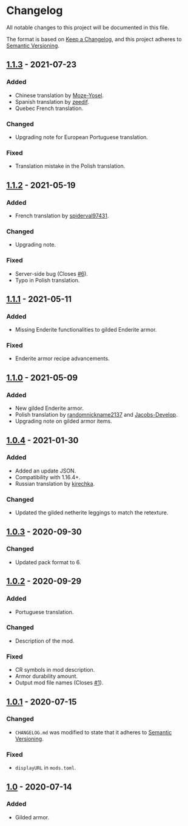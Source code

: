 # Changelog
All notable changes to this project will be documented in this file.

The format is based on [Keep a Changelog](https://keepachangelog.com/en/1.1.0/),
and this project adheres to [Semantic Versioning](https://semver.org/spec/v2.0.0.html).

## [1.1.3] - 2021-07-23
### Added
- Chinese translation by [Moze-Yosel](https://github.com/Moze-Yosel).
- Spanish translation by [zeedif](https://github.com/zeedif).
- Quebec French translation.

### Changed
- Upgrading note for European Portuguese translation.

### Fixed
- Translation mistake in the Polish translation.

## [1.1.2] - 2021-05-19
### Added
- French translation by [spiderval97431](https://www.curseforge.com/members/spiderval97431).

### Changed
- Upgrading note.

### Fixed
- Server-side bug (Closes [#6](https://github.com/MaroonShaded/GildedArmor/issues/6)).
- Typo in Polish translation.

## [1.1.1] - 2021-05-11
### Added
- Missing Enderite functionalities to gilded Enderite armor.

### Fixed
- Enderite armor recipe advancements.

## [1.1.0] - 2021-05-09
### Added
- New gilded Enderite armor.
- Polish translation by [randomnickname2137](https://www.curseforge.com/members/randomnickname2137) and [Jacobs-Develop](https://github.com/Jacobs-Develop).
- Upgrading note on gilded armor items.

## [1.0.4] - 2021-01-30
### Added
- Added an update JSON.
- Compatibility with 1.16.4+.
- Russian translation by [kirechka](https://www.curseforge.com/members/kirechka).
### Changed
- Updated the gilded netherite leggings to match the retexture.

## [1.0.3] - 2020-09-30
### Changed
- Updated pack format to 6.

## [1.0.2] - 2020-09-29
### Added
- Portuguese translation.
### Changed
- Description of the mod.
### Fixed
- CR symbols in mod description.
- Armor durability amount.
- Output mod file names (Closes [#1](https://github.com/MaroonShaded/GildedArmor/issues/1)).

## [1.0.1] - 2020-07-15
### Changed
- `CHANGELOG.md` was modified to state that it adheres to [Semantic Versioning](https://semver.org/).

### Fixed
- `displayURL` in `mods.toml`.

## [1.0] - 2020-07-14
### Added
- Gilded armor.

[Unreleased]: https://github.com/MaroonShaded/GildedArmor/compare/v1.1.3...HEAD
[1.1.3]: https://github.com/MaroonShaded/GildedArmor/compare/v1.1.2...v1.1.3
[1.1.2]: https://github.com/MaroonShaded/GildedArmor/compare/v1.1.1...v1.1.2
[1.1.1]: https://github.com/MaroonShaded/GildedArmor/compare/v1.1.0...v1.1.1
[1.1.0]: https://github.com/MaroonShaded/GildedArmor/compare/v1.0.4...v1.1.0
[1.0.4]: https://github.com/MaroonShaded/GildedArmor/compare/v1.0.3...v1.0.4
[1.0.3]: https://github.com/MaroonShaded/GildedArmor/compare/v1.0.2...v1.0.3
[1.0.2]: https://github.com/MaroonShaded/GildedArmor/compare/v1.0.1...v1.0.2
[1.0.1]: https://github.com/MaroonShaded/GildedArmor/compare/v1.0...v1.0.1
[1.0]: https://github.com/MaroonShaded/GildedArmor/releases/tag/v1.0
